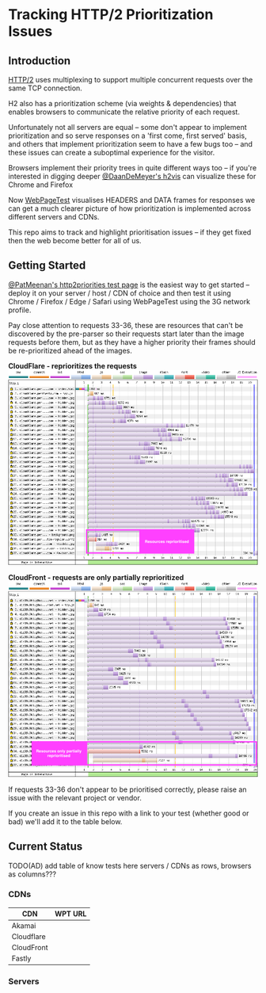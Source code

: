 
# Tracking HTTP/2 Prioritization Issues

## Introduction

[HTTP/2](https://datatracker.ietf.org/doc/rfc7540/) uses multiplexing to support multiple concurrent requests over the same TCP connection.

H2 also has a prioritization scheme (via weights & dependencies) that enables browsers to communicate the relative priority of each request.

Unfortunately not all servers are equal – some don't appear to implement prioritization and so serve responses on a  'first come, first served' basis, and others that implement prioritization seem to have a few bugs too – and these issues can create a suboptimal experience for the visitor.

Browsers implement their priority trees in quite different ways too – if you're interested in digging deeper [@DaanDeMeyer's h2vis](https://github.com/DaanDeMeyer/h2vis) can visualize these for Chrome and Firefox

Now [WebPageTest](https://www.webpagetest.org) visualises HEADERS and DATA frames for responses we can get a much clearer picture of how prioritization is implemented across different servers and CDNs.

This repo aims to track and highlight prioritisation issues – if they get fixed then the web become better for all of us.


## Getting Started

[@PatMeenan's http2priorities test page](https://github.com/pmeenan/http2priorities) is the easiest way to get started – deploy it on your server / host / CDN of choice and then test it using Chrome / Firefox / Edge / Safari using WebPageTest using the 3G network profile.

Pay close attention to requests 33-36, these are resources that can't be discovered by the pre-parser so their requests start later than the image requests before them, but as they have a higher priority their frames should be re-prioritized ahead of the images.

**CloudFlare - reprioritizes the requests**
![Waterfall with important resources being reprioritised](images/cloudflare.png)

**CloudFront - requests are only partially reprioritized**
![Waterfall with important resources being reprioritised](images/cloudfront.png)

If requests 33-36 don't appear to be prioritised correctly, please raise an issue with the relevant project or vendor.

If you create an issue in this repo with a link to your test (whether good or bad) we'll add it to the table below.


## Current Status

TODO(AD) add table of know tests here servers / CDNs as rows, browsers as columns???

### CDNs

| CDN         | WPT URL      |
| ----------- | ------------ |
| Akamai      |
| Cloudflare  |
| CloudFront  |
| Fastly      |


### Servers



